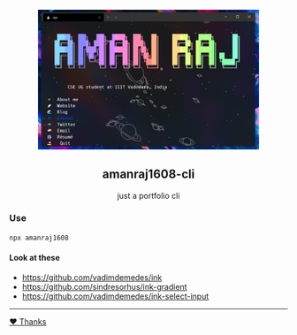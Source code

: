 <p align="center"><img src="./example.jpg" width="400"></p>
<h2 align="center">amanraj1608-cli</h2>
<p align="center">just a portfolio cli</p>

### Use

```bash
npx amanraj1608
```

#### Look at these

- https://github.com/vadimdemedes/ink
- https://github.com/sindresorhus/ink-gradient
- https://github.com/vadimdemedes/ink-select-input

---

[❤️ Thanks](https://amanraj.me/thanks)
